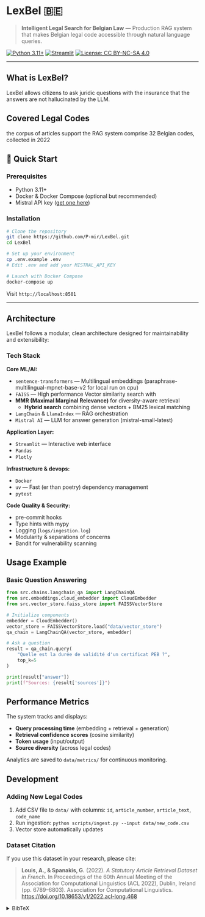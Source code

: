 # LexBel 🇧🇪

> **Intelligent Legal Search for Belgian Law** — Production RAG system that makes Belgian legal code accessible through natural language queries.

[![Python 3.11+](https://img.shields.io/badge/python-3.11+-blue.svg)](https://www.python.org/downloads/)
[![Streamlit](https://img.shields.io/badge/streamlit-1.25+-FF4B4B.svg)](https://streamlit.io)
[![License: CC BY-NC-SA 4.0](https://img.shields.io/badge/License-CC%20BY--NC--SA%204.0-lightgrey.svg)](https://creativecommons.org/licenses/by-nc-sa/4.0/)

---

## What is LexBel?

LexBel allows citizens to ask juridic questions with the insurance that the answers are not hallucinated by the LLM.



## Covered Legal Codes

the corpus of articles support the RAG system comprise 32 Belgian codes, collected in 2022


## 🚀 Quick Start

### Prerequisites

- Python 3.11+
- Docker & Docker Compose (optional but recommended)
- Mistral API key ([get one here](https://console.mistral.ai/))

### Installation


```bash
# Clone the repository
git clone https://github.com/P-mir/LexBel.git
cd LexBel

# Set up your environment
cp .env.example .env
# Edit .env and add your MISTRAL_API_KEY

# Launch with Docker Compose
docker-compose up
```

Visit `http://localhost:8501`


---

## Architecture

LexBel follows a modular, clean architecture designed for maintainability and extensibility:


### Tech Stack

**Core ML/AI:**
- `sentence-transformers` — Multilingual embeddings (paraphrase-multilingual-mpnet-base-v2 for local run on cpu)
- `FAISS` — High performance Vector similarity search with
- **MMR (Maximal Marginal Relevance)** for diversity-aware retrieval
  - **Hybrid search** combining dense vectors + BM25 lexical matching
- `LangChain` & `LlamaIndex` — RAG orchestration
- `Mistral AI` — LLM for answer generation (mistral-small-latest)

**Application Layer:**
- `Streamlit` — Interactive web interface
- `Pandas`
- `Plotly`

**Infrastructure & devops:**
- `Docker`
- `uv` — Fast (er than poetry) dependency management
- `pytest`

**Code Quality & Security:**

- pre-commit hooks
- Type hints with mypy
- Logging (`logs/ingestion.log`)
- Modularity & separations of concerns
- Bandit for vulnerability scanning


##  Usage Example

### Basic Question Answering

```python
from src.chains.langchain_qa import LangChainQA
from src.embeddings.cloud_embedder import CloudEmbedder
from src.vector_store.faiss_store import FAISSVectorStore

# Initialize components
embedder = CloudEmbedder()
vector_store = FAISSVectorStore.load("data/vector_store")
qa_chain = LangChainQA(vector_store, embedder)

# Ask a question
result = qa_chain.query(
    "Quelle est la durée de validité d'un certificat PEB ?",
    top_k=5
)

print(result["answer"])
print(f"Sources: {result['sources']}")
```



## Performance Metrics

The system tracks and displays:
- **Query processing time** (embedding + retrieval + generation)
- **Retrieval confidence scores** (cosine similarity)
- **Token usage** (input/output)
- **Source diversity** (across legal codes)

Analytics are saved to `data/metrics/` for continuous monitoring.



##  Development


### Adding New Legal Codes

1. Add CSV file to `data/` with columns: `id`, `article_number`, `article_text`, `code_name`
2. Run ingestion: `python scripts/ingest.py --input data/new_code.csv`
3. Vector store automatically updates

### Dataset Citation

If you use this dataset in your research, please cite:

> **Louis, A., & Spanakis, G.** (2022). *A Statutory Article Retrieval Dataset in French*.
> In Proceedings of the 60th Annual Meeting of the Association for Computational Linguistics (ACL 2022),
> Dublin, Ireland (pp. 6789–6803). Association for Computational Linguistics.
> https://doi.org/10.18653/v1/2022.acl-long.468

<details>
<summary>BibTeX</summary>

```bibtex
@inproceedings{louis2022statutory,
  title = {A Statutory Article Retrieval Dataset in French},
  author = {Louis, Antoine and Spanakis, Gerasimos},
  booktitle = {Proceedings of the 60th Annual Meeting of the Association for Computational Linguistics},
  month = may,
  year = {2022},
  address = {Dublin, Ireland},
  publisher = {Association for Computational Linguistics},
  url = {https://aclanthology.org/2022.acl-long.468/},
  doi = {10.18653/v1/2022.acl-long.468},
  pages = {6789–6803},
}
```

</details>
